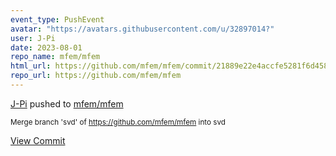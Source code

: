```yaml
---
event_type: PushEvent
avatar: "https://avatars.githubusercontent.com/u/32897014?"
user: J-Pi
date: 2023-08-01
repo_name: mfem/mfem
html_url: https://github.com/mfem/mfem/commit/21889e22e4accfe5281f6d458853f9b2e0d8b11e
repo_url: https://github.com/mfem/mfem
---
```


<a href='https://github.com/J-Pi' target='_blank'>J-Pi</a> pushed to <a href='https://github.com/mfem/mfem' target='_blank'>mfem/mfem</a>

<small>Merge branch 'svd' of https://github.com/mfem/mfem into svd</small>

<a href='https://github.com/mfem/mfem/commit/21889e22e4accfe5281f6d458853f9b2e0d8b11e' target='_blank'>View Commit</a>
